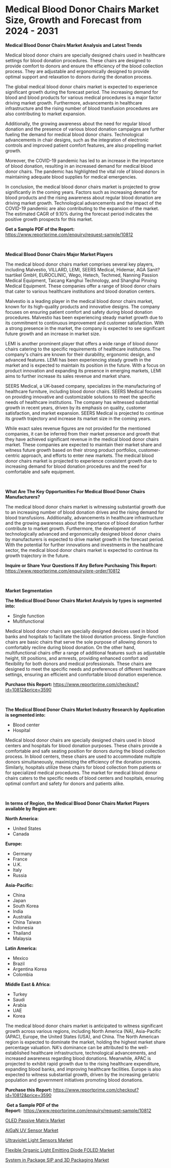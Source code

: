 <p><h1>Medical Blood Donor Chairs Market Size, Growth and Forecast from 2024 - 2031</h1></p><p><strong>Medical Blood Donor Chairs Market Analysis and Latest Trends</strong></p>
<p><p>Medical blood donor chairs are specially designed chairs used in healthcare settings for blood donation procedures. These chairs are designed to provide comfort to donors and ensure the efficiency of the blood collection process. They are adjustable and ergonomically designed to provide optimal support and relaxation to donors during the donation process.</p><p>The global medical blood donor chairs market is expected to experience significant growth during the forecast period. The increasing demand for blood and blood products for various medical procedures is a major factor driving market growth. Furthermore, advancements in healthcare infrastructure and the rising number of blood transfusion procedures are also contributing to market expansion.</p><p>Additionally, the growing awareness about the need for regular blood donation and the presence of various blood donation campaigns are further fueling the demand for medical blood donor chairs. Technological advancements in chair designs, such as the integration of electronic controls and improved patient comfort features, are also propelling market growth.</p><p>Moreover, the COVID-19 pandemic has led to an increase in the importance of blood donation, resulting in an increased demand for medical blood donor chairs. The pandemic has highlighted the vital role of blood donors in maintaining adequate blood supplies for medical emergencies.</p><p>In conclusion, the medical blood donor chairs market is projected to grow significantly in the coming years. Factors such as increasing demand for blood products and the rising awareness about regular blood donation are driving market growth. Technological advancements and the impact of the COVID-19 pandemic are also contributing to the expansion of the market. The estimated CAGR of 9.10% during the forecast period indicates the positive growth prospects for this market.</p></p>
<p><strong>Get a Sample PDF of the Report:&nbsp;</strong> <a href="https://www.reportprime.com/enquiry/request-sample/10812">https://www.reportprime.com/enquiry/request-sample/10812</a></p>
<p>&nbsp;</p>
<p><strong>Medical Blood Donor Chairs Major Market Players</strong></p>
<p><p>The medical blood donor chairs market comprises several key players, including Malvestio, VILLARD, LEMI, SEERS Medical, Hidemar, AGA Sanit?tsartikel GmbH, EUROCLINIC, Wego, Hetech, Techmed, Nanning Passion Medical Equipment, Taicang Kanghui Technology, and Shanghai Pinxing Medical Equipment. These companies offer a range of blood donor chairs that cater to various healthcare institutions and blood donation centers.</p><p>Malvestio is a leading player in the medical blood donor chairs market, known for its high-quality products and innovative designs. The company focuses on ensuring patient comfort and safety during blood donation procedures. Malvestio has been experiencing steady market growth due to its commitment to continuous improvement and customer satisfaction. With a strong presence in the market, the company is expected to see significant future growth and an increase in market size.</p><p>LEMI is another prominent player that offers a wide range of blood donor chairs catering to the specific requirements of healthcare institutions. The company's chairs are known for their durability, ergonomic design, and advanced features. LEMI has been experiencing steady growth in the market and is expected to maintain its position in the future. With a focus on product innovation and expanding its presence in emerging markets, LEMI aims to further increase its sales revenue and market share.</p><p>SEERS Medical, a UK-based company, specializes in the manufacturing of healthcare furniture, including blood donor chairs. SEERS Medical focuses on providing innovative and customizable solutions to meet the specific needs of healthcare institutions. The company has witnessed substantial growth in recent years, driven by its emphasis on quality, customer satisfaction, and market expansion. SEERS Medical is projected to continue its growth trajectory and increase its market size in the coming years.</p><p>While exact sales revenue figures are not provided for the mentioned companies, it can be inferred from their market presence and growth that they have achieved significant revenue in the medical blood donor chairs market. These companies are expected to maintain their market share and witness future growth based on their strong product portfolios, customer-centric approach, and efforts to enter new markets. The medical blood donor chairs market is projected to experience consistent growth due to increasing demand for blood donation procedures and the need for comfortable and safe equipment.</p></p>
<p>&nbsp;</p>
<p><strong>What Are The Key Opportunities For Medical Blood Donor Chairs Manufacturers?</strong></p>
<p><p>The medical blood donor chairs market is witnessing substantial growth due to an increasing number of blood donation drives and the rising demand for blood transfusions. Additionally, advancements in healthcare infrastructure and the growing awareness about the importance of blood donation further contribute to market growth. Furthermore, the development of technologically advanced and ergonomically designed blood donor chairs by manufacturers is expected to drive market growth in the forecast period. With the potential for further innovations and investments in the healthcare sector, the medical blood donor chairs market is expected to continue its growth trajectory in the future.</p></p>
<p><strong>Inquire or Share Your Questions If Any Before Purchasing This Report:</strong> <a href="https://www.reportprime.com/enquiry/pre-order/10812">https://www.reportprime.com/enquiry/pre-order/10812</a></p>
<p>&nbsp;</p>
<p><strong>Market Segmentation</strong></p>
<p><strong>The Medical Blood Donor Chairs Market Analysis by types is segmented into:</strong></p>
<p><ul><li>Single function</li><li>Multifunctional</li></ul></p>
<p><p>Medical blood donor chairs are specially designed devices used in blood banks and hospitals to facilitate the blood donation process. Single-function chairs are basic chairs that serve the sole purpose of allowing donors to comfortably recline during blood donation. On the other hand, multifunctional chairs offer a range of additional features such as adjustable height, tilt positions, and armrests, providing enhanced comfort and flexibility for both donors and medical professionals. These chairs are designed to meet the specific needs and preferences of different healthcare settings, ensuring an efficient and comfortable blood donation experience.</p></p>
<p><strong>Purchase this Report:&nbsp;</strong><a href="https://www.reportprime.com/checkout?id=10812&price=3590">https://www.reportprime.com/checkout?id=10812&price=3590</a></p>
<p>&nbsp;</p>
<p><strong>The Medical Blood Donor Chairs Market Industry Research by Application is segmented into:</strong></p>
<p><ul><li>Blood center</li><li>Hospital</li></ul></p>
<p><p>Medical blood donor chairs are specially designed chairs used in blood centers and hospitals for blood donation purposes. These chairs provide a comfortable and safe seating position for donors during the blood collection process. In blood centers, these chairs are used to accommodate multiple donors simultaneously, maximizing the efficiency of the donation process. Similarly, hospitals utilize these chairs for blood collection from patients or for specialized medical procedures. The market for medical blood donor chairs caters to the specific needs of blood centers and hospitals, ensuring optimal comfort and safety for donors and patients alike.</p></p>
<p>&nbsp;</p>
<p><strong>In terms of Region, the Medical Blood Donor Chairs Market Players available by Region are:</strong></p>
<p>
    <p> <strong> North America: </strong>
        <ul>
            <li>United States</li>
            <li>Canada</li>
        </ul>
        </p> 
    <p> <strong> Europe: </strong>
        <ul>
            <li>Germany</li>
            <li>France</li>
            <li>U.K.</li>
            <li>Italy</li>
            <li>Russia</li>
        </ul>
        </p> 
    <p> <strong> Asia-Pacific: </strong>
        <ul>
            <li>China</li>
            <li>Japan</li>
            <li>South Korea</li>
            <li>India</li>
            <li>Australia</li>
            <li>China Taiwan</li>
            <li>Indonesia</li>
            <li>Thailand</li>
            <li>Malaysia</li>
        </ul>
        </p> 
    <p> <strong> Latin America: </strong>
        <ul>
            <li>Mexico</li>
            <li>Brazil</li>
            <li>Argentina Korea</li>
            <li>Colombia</li>
        </ul>
        </p> 
    <p> <strong> Middle East & Africa: </strong>
        <ul>
            <li>Turkey</li>
            <li>Saudi</li>
            <li>Arabia</li>
            <li>UAE</li>
            <li>Korea</li>
        </ul>
    </p>
    </p>
<p><p>The medical blood donor chairs market is anticipated to witness significant growth across various regions, including North America (NA), Asia-Pacific (APAC), Europe, the United States (USA), and China. The North American region is expected to dominate the market, holding the highest market share percentage valuation. NA's dominance can be attributed to the well-established healthcare infrastructure, technological advancements, and increased awareness regarding blood donations. Meanwhile, APAC is projected to exhibit rapid growth due to the rising healthcare expenditure, expanding blood banks, and improving healthcare facilities. Europe is also expected to witness substantial growth, driven by the increasing geriatric population and government initiatives promoting blood donations.</p></p>
<p><strong>Purchase this Report: </strong><a href="https://www.reportprime.com/checkout?id=10812&price=3590">https://www.reportprime.com/checkout?id=10812&price=3590</a></p>
<p>&nbsp;<strong>Get a Sample PDF of the Report:&nbsp;&nbsp;</strong><a href="https://www.reportprime.com/enquiry/request-sample/10812">https://www.reportprime.com/enquiry/request-sample/10812</a></p>
<p><strong></strong></p>
<p><p><a href="https://medium.com/@serenaframi/oled-passive-matrix-market-competitive-analysis-market-trends-and-forecast-to-2031-37c77aec9803">OLED Passive Matrix Market</a></p><p><a href="https://medium.com/@serenaframi/decoding-algan-uv-sensor-market-metrics-market-share-trends-and-growth-patterns-886b38fd58be">AlGaN UV Sensor Market</a></p><p><a href="https://medium.com/@serenaframi/ultraviolet-light-sensors-market-insights-into-market-cagr-market-trends-and-growth-strategies-30c53010e2b5">Ultraviolet Light Sensors Market</a></p><p><a href="https://medium.com/@serenaframi/flexible-organic-light-emitting-diode-foled-market-analysis-its-cagr-market-segmentation-and-a7b9c33e606a">Flexible Organic Light Emitting Diode FOLED Market</a></p><p><a href="https://medium.com/@serenaframi/system-in-package-sip-and-3d-packaging-market-size-market-outlook-and-market-forecast-2024-to-1fde1c8a13e7">System in Package SIP and 3D Packaging Market</a></p></p>